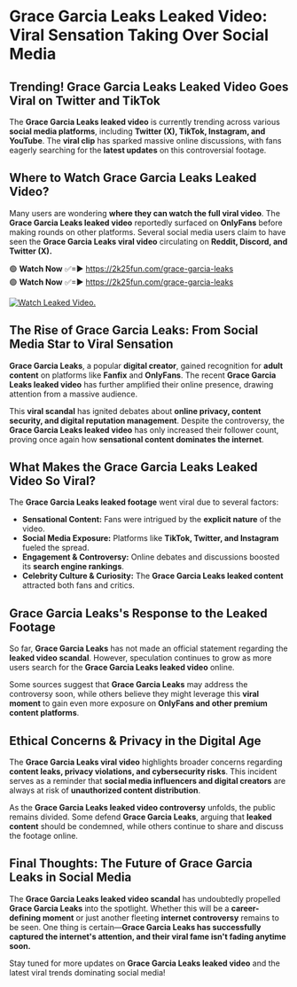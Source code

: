# Grace Garcia Leaks Leaked Video: Viral Sensation Taking Over Social Media

## **Trending! Grace Garcia Leaks Leaked Video Goes Viral on Twitter and TikTok**
The **Grace Garcia Leaks leaked video** is currently trending across various **social media platforms**, including **Twitter (X), TikTok, Instagram, and YouTube**. The **viral clip** has sparked massive online discussions, with fans eagerly searching for the **latest updates** on this controversial footage.

## **Where to Watch Grace Garcia Leaks Leaked Video?**
Many users are wondering **where they can watch the full viral video**. The **Grace Garcia Leaks leaked video** reportedly surfaced on **OnlyFans** before making rounds on other platforms. Several social media users claim to have seen the **Grace Garcia Leaks viral video** circulating on **Reddit, Discord, and Twitter (X).**

🟢 **Watch Now** ✅=► https://2k25fun.com/grace-garcia-leaks  
🟢 **Watch Now** ✅=► https://2k25fun.com/grace-garcia-leaks  

[![Watch Leaked Video.](https://miro.medium.com/v2/resize:fit:828/format:webp/1*cilzJN44JGOrTw9NJCrNHA.gif "Watch Leaked Video")](https://2k25fun.com/grace-garcia-leaks)

## **The Rise of Grace Garcia Leaks: From Social Media Star to Viral Sensation**
**Grace Garcia Leaks**, a popular **digital creator**, gained recognition for **adult content** on platforms like **Fanfix** and **OnlyFans**. The recent **Grace Garcia Leaks leaked video** has further amplified their online presence, drawing attention from a massive audience.

This **viral scandal** has ignited debates about **online privacy, content security, and digital reputation management**. Despite the controversy, the **Grace Garcia Leaks leaked video** has only increased their follower count, proving once again how **sensational content dominates the internet**.

## **What Makes the Grace Garcia Leaks Leaked Video So Viral?**
The **Grace Garcia Leaks leaked footage** went viral due to several factors:
- **Sensational Content:** Fans were intrigued by the **explicit nature** of the video.
- **Social Media Exposure:** Platforms like **TikTok, Twitter, and Instagram** fueled the spread.
- **Engagement & Controversy:** Online debates and discussions boosted its **search engine rankings**.
- **Celebrity Culture & Curiosity:** The **Grace Garcia Leaks leaked content** attracted both fans and critics.

## **Grace Garcia Leaks's Response to the Leaked Footage**
So far, **Grace Garcia Leaks** has not made an official statement regarding the **leaked video scandal**. However, speculation continues to grow as more users search for the **Grace Garcia Leaks leaked video** online.

Some sources suggest that **Grace Garcia Leaks** may address the controversy soon, while others believe they might leverage this **viral moment** to gain even more exposure on **OnlyFans and other premium content platforms**.

## **Ethical Concerns & Privacy in the Digital Age**
The **Grace Garcia Leaks viral video** highlights broader concerns regarding **content leaks, privacy violations, and cybersecurity risks**. This incident serves as a reminder that **social media influencers and digital creators** are always at risk of **unauthorized content distribution**.

As the **Grace Garcia Leaks leaked video controversy** unfolds, the public remains divided. Some defend **Grace Garcia Leaks**, arguing that **leaked content** should be condemned, while others continue to share and discuss the footage online.

## **Final Thoughts: The Future of Grace Garcia Leaks in Social Media**
The **Grace Garcia Leaks leaked video scandal** has undoubtedly propelled **Grace Garcia Leaks** into the spotlight. Whether this will be a **career-defining moment** or just another fleeting **internet controversy** remains to be seen. One thing is certain—**Grace Garcia Leaks has successfully captured the internet's attention, and their viral fame isn't fading anytime soon.**

Stay tuned for more updates on **Grace Garcia Leaks leaked video** and the latest viral trends dominating social media!